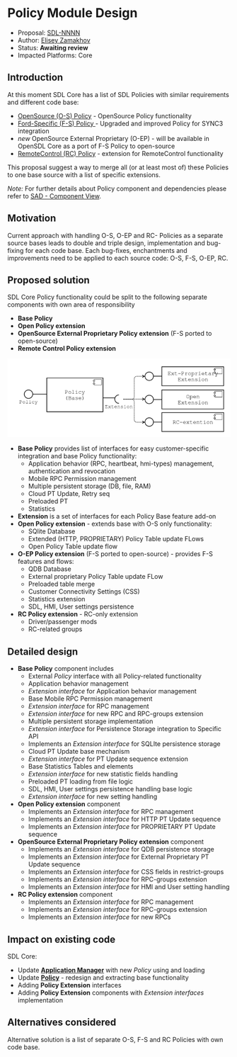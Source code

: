# Policy Module Design

* Proposal: [SDL-NNNN](nnnn-PolicyModuleDesign.md)
* Author: [Elisey Zamakhov](https://github.com/pestOO)
* Status: **Awaiting review**
* Impacted Platforms: Core

## Introduction

At this moment SDL Core has a list of SDL Policies with similar requirements and different code base:

* [OpenSource (O-S) Policy](https://github.com/smartdevicelink/sdl_core/tree/master/src/components/policy) - OpenSource Policy functionality
* [Ford-Specific (F-S) Policy ](https://github.com/CustomSDL/sdl_panasonic/tree/develop/src/components/policy) - Upgraded and improved Policy for SYNC3 integration
* *new* OpenSource External Proprietary (O-EP) - will be available in OpenSDL Core as a port of F-S Policy to open-source
* [RemoteControl (RC) Policy](https://github.com/CustomSDL/sdl_core/tree/master/src/components/policy) - extension for RemoteControl functionality

This proposal suggest a way to merge all (or at least most of) these Policies to one base source with a list of specific extensions.

*Note:* For further details about Policy component and dependencies please refer to [SAD - Component View](https://smartdevicelink.com/en/guides/core/software-architecture-document/components-view/).

## Motivation

Current approach with handling O-S, O-EP and RC- Policies as a separate source bases leads to double and triple design, implementation and bug-fixing for each code base.
Each bug-fixes, enchantments and improvements need to be applied to each source code: O-S, F-S, O-EP, RC.

## Proposed solution

SDL Core Policy functionality could be split to the following separate components with own area of responsibility

* **Base Policy**
* **Open Policy extension**
* **OpenSource External Proprietary Policy extension** (F-S ported to open-source)
* **Remote Control Policy extension**

![Policy Module Design](assets/PolicyModuleDesign.png)

* **Base Policy** provides list of interfaces for easy customer-specific integration and base Policy functionality:
  * Application behavior (RPC, heartbeat, hmi-types) management, authentication and revocation
  * Mobile RPC Permission management
  * Multiple persistent storage (DB, file, RAM)
  * Cloud PT Update, Retry seq
  * Preloaded PT 
  * Statistics
* **Extension** is a set of interfaces for each Policy Base feature add-on
* **Open Policy extension** - extends base with O-S only functionality:
  * SQlite Database
  * Extended (HTTP, PROPRIETARY) Policy Table update FLows
  * Open Policy Table update flow
* **O-EP Policy extension** (F-S ported to open-source) - provides F-S features and flows:
  * QDB Database
  * External proprietary Policy Table update FLow
  * Preloaded table merge
  * Customer Connectivity Settings (CSS)
  * Statistics extension
  * SDL, HMI, User settings persistence 
* **RC Policy extension** - RC-only extension
  * Driver/passenger mods 
  * RC-related groups

## Detailed design

* **Base Policy** component includes
  * External *Policy* interface with all Policy-related functionality
  * Application behavior management
  * *Extension interface* for Application behavior management
  * Base Mobile RPC Permission management
  * *Extension interface* for RPC management
  * *Extension interface* for new RPC and RPC-groups extension
  * Multiple persistent storage implementation
  * *Extension interface* for Persistence Storage integration to Specific API
  * Implements an *Extension interface* for SQLIte persistence storage
  * Cloud PT Update base mechanism
  * *Extension interface* for PT Update sequence extension
  * Base Statistics Tables and elements
  * *Extension interface* for new statistic fields handling
  * Preloaded PT loading from file logic
  * SDL, HMI, User settings persistence handling base logic
  * *Extension interface* for new setting handling
* **Open Policy extension** component
  * Implements an *Extension interface* for RPC management
  * Implements an *Extension interface* for HTTP PT Update sequence
  * Implements an *Extension interface* for PROPRIETARY PT Update sequence
* **OpenSource External Proprietary Policy extension** component
  * Implements an *Extension interface* for QDB persistence storage
  * Implements an *Extension interface* for External Proprietary PT Update sequence
  * Implements an *Extension interface* for CSS fields in restrict-groups
  * Implements an *Extension interface* for RPC-groups extension
  * Implements an *Extension interface* for HMI and User setting handling
* **RC Policy extension** component
  * Implements an *Extension interface* for RPC management
  * Implements an *Extension interface* for RPC-groups extension
  * Implements an *Extension interface* for new RPCs

## Impact on existing code

SDL Core:

* Update [**Application Manager**](https://smartdevicelink.com/en/guides/core/software-architecture-document/components-view/#application-manager) with new *Policy* using and loading
* Update [**Policy**](https://smartdevicelink.com/en/guides/core/software-architecture-document/components-view/#policy) - redesign and extracting base functionality
* Adding **Policy Extension** interfaces
* Adding **Policy Extension** components with *Extension interfaces* implementation

## Alternatives considered

Alternative solution is a list of separate O-S, F-S and RC Policies with own code base.
